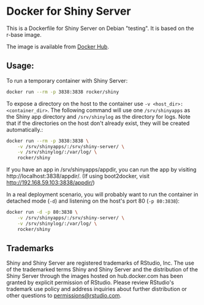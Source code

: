 Docker for Shiny Server
=======================

This is a Dockerfile for Shiny Server on Debian "testing". It is based on the r-base image.

The image is available from [Docker Hub](https://registry.hub.docker.com/u/rocker/shiny/).

## Usage:

To run a temporary container with Shiny Server:

```sh
docker run --rm -p 3838:3838 rocker/shiny
```


To expose a directory on the host to the container use `-v <host_dir>:<container_dir>`. The following command will use one `/srv/shinyapps` as the Shiny app directory and `/srv/shinylog` as the directory for logs. Note that if the directories on the host don't already exist, they will be created automatically.:

```sh
docker run --rm -p 3838:3838 \
    -v /srv/shinyapps/:/srv/shiny-server/ \
    -v /srv/shinylog/:/var/log/ \
    rocker/shiny
```

If you have an app in /srv/shinyapps/appdir, you can run the app by visiting http://localhost:3838/appdir/. (If using boot2docker, visit http://192.168.59.103:3838/appdir/)


In a real deployment scenario, you will probably want to run the container in detached mode (`-d`) and listening on the host's port 80 (`-p 80:3838`):

```sh
docker run -d -p 80:3838 \
    -v /srv/shinyapps/:/srv/shiny-server/ \
    -v /srv/shinylog/:/var/log/ \
    rocker/shiny
```


## Trademarks

Shiny and Shiny Server are registered trademarks of RStudio, Inc. The use of the trademarked terms Shiny and Shiny Server and the distribution of the Shiny Server through the images hosted on hub.docker.com has been granted by explicit permission of RStudio. Please review RStudio's trademark use policy and address inquiries about further distribution or other questions to permissions@rstudio.com.